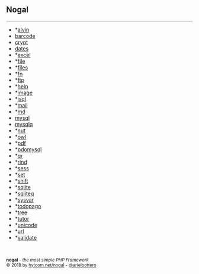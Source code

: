 ## Nogal
___
  

- *[alvin](docs/alvin.md)
- [barcode](docs/barcode.md)
- [crypt](docs/crypt.md)
- [dates](docs/dates.md)
- *[excel](docs/excel.md)
- *[file](docs/file.md)
- *[files](docs/files.md)
- *[fn](docs/fn.md)
- *[ftp](docs/ftp.md)
- *[help](docs/help.md)
- *[image](docs/image.md)
- *[jsql](docs/jsql.md)
- *[mail](docs/mail.md)
- *[md](docs/md.md)
- [mysql](docs/mysql.md)
- [mysqlq](docs/mysqlq.md)
- *[nut](docs/nut.md)
- *[owl](docs/owl.md)
- *[pdf](docs/pdf.md)
- *[pdomysql](docs/pdomysql.md)
- *[qr](docs/qr.md)
- *[rind](docs/rind.md)
- *[sess](docs/sess.md)
- *[set](docs/set.md)
- *[shift](docs/shift.md)
- *[sqlite](docs/sqlite.md)
- *[sqliteq](docs/sqliteq.md)
- *[sysvar](docs/sysvar.md)
- *[todopago](docs/todopago.md)
- *[tree](docs/tree.md)
- *[tutor](docs/tutor.md)
- *[unicode](docs/unicode.md)
- *[url](docs/url.md)
- *[validate](docs/validate.md)

&nbsp;

<sub><b>nogal</b> - <em>the most simple PHP Framework</em></sub><br />
<sup>&copy; 2018 by <a href="http://hytcom.net/nogal">hytcom.net/nogal</a> - <a href="https://github.com/arielbottero">@arielbottero</a></sup><br />